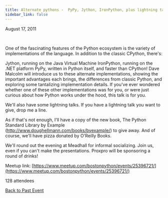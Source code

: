 ```yaml
---
title: Alternate pythons -  PyPy, Jython, IronPython, plus lightning talks and beers
sidebar_link: false
---
```


August 17, 2011


   

One of the fascinating features of the Python ecosystem is the variety of implementations of the language. In addition to the classic CPython, there's:

Jython, running on the Java Virtual Machine IronPython, running on the .NET platform PyPy, written in Python itself, and faster than CPython! Dave Malcolm will introduce us to these alternate implementations, showing the important advantages each brings, the differences from classic Python, and exploring some tantalizing implementation details. If you've ever wondered whether one of these other implementations was for you, or were just curious about how Python works under the hood, this talk is for you.

We'll also have some lightning talks. If you have a lightning talk you want to give, drop me a line.

As if that's not enough, I'll have a copy of the new book, The Python Standard Library by Example (http://www.doughellmann.com/books/byexample/) to give away. And of course, we'll have pizza donated by O'Reilly Books.

We'll round out the evening at Meadhall for informal socializing. Join us, even if you can't make the presentations. Proxpro will be sponsoring a round of drinks!


Meetup link: [https://www.meetup.com/bostonpython/events/25396721/](https://www.meetup.com/bostonpython/events/25396721/)

128 attendees

[Back to Past Event](past-events.md)